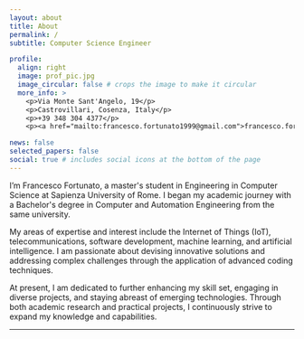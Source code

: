 ```yaml
---
layout: about
title: About
permalink: /
subtitle: Computer Science Engineer

profile:
  align: right
  image: prof_pic.jpg
  image_circular: false # crops the image to make it circular
  more_info: >
    <p>Via Monte Sant'Angelo, 19</p>
    <p>Castrovillari, Cosenza, Italy</p>
    <p>+39 348 304 4377</p>
    <p><a href="mailto:francesco.fortunato1999@gmail.com">francesco.fortunato1999@gmail.com</a></p>

news: false
selected_papers: false
social: true # includes social icons at the bottom of the page
---
```


I’m Francesco Fortunato, a master's student in Engineering in Computer Science at Sapienza University of Rome. I began my academic journey with a Bachelor's degree in Computer and Automation Engineering from the same university.

My areas of expertise and interest include the Internet of Things (IoT), telecommunications, software development, machine learning, and artificial intelligence. I am passionate about devising innovative solutions and addressing complex challenges through the application of advanced coding techniques.

At present, I am dedicated to further enhancing my skill set, engaging in diverse projects, and staying abreast of emerging technologies. Through both academic research and practical projects, I continuously strive to expand my knowledge and capabilities.

---
